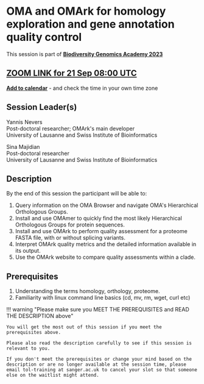 # OMA and OMArk for homology exploration and gene annotation quality control

This session is part of [**Biodiversity Genomics Academy 2023**](https://BGA23.org)

## [ZOOM LINK for 21 Sep 08:00 UTC](https://sanger.zoom.us/j/94252641609?pwd=YWZSaFRKSkFGM01HWFR6aDd6MHhJQT09)

**[Add to calendar](https://www.addevent.com/dir/?client=alorivImKzRucZeDgmNK105600&start=Thu+21+Sep+2023+08:00&end=Thu+21+Sep+2023+10:00&title=BGA23+OMA+and+OMArk+for+homology+exploration+and+gene+annotation+quality+control&location=Online%2C+Zoom&timezone=Africa%2FMonrovia&organizer=Biodiversity+Genomics+Academy+2023&description=https%3A%2F%2Fsanger.zoom.us%2Fj%2F94252641609%3Fpwd%3DYWZSaFRKSkFGM01HWFR6aDd6MHhJQT09%5Cn%5Cnhttps%3A%2F%2FBGA23.org%2Foma-omark)** - and check the time in your own time zone

## Session Leader(s)

Yannis Nevers  
Post-doctoral researcher; OMArk's main developer  
University of Lausanne and Swiss Institute of Bioinformatics

Sina Majidian  
Post-doctoral researcher  
University of Lausanne and Swiss Institute of Bioinformatics

## Description

By the end of this session the participant will be able to:

1. Query information on the OMA Browser and navigate OMA's Hierarchical Orthologous Groups.
2. Install and use OMAmer to quickly find the most likely Hierarchical Orthologous Groups for protein sequences.
3. Install and use OMArk to perform quality assessment for a proteome FASTA file, with or without splicing variants.
4. Interpret OMArk quality metrics and the detailed information available in its output.
5. Use the OMArk website to compare quality assessments within a clade.

## Prerequisites

1. Understanding the terms homology, orthology, proteome.
2. Familiarity with linux command line basics (cd, mv, rm, wget, curl etc)

!!! warning "Please make sure you MEET THE PREREQUISITES and READ THE DESCRIPTION above"

    You will get the most out of this session if you meet the prerequisites above.

    Please also read the description carefully to see if this session is relevant to you.
    
    If you don't meet the prerequisites or change your mind based on the description or are no longer available at the session time, please email tol-training at sanger.ac.uk to cancel your slot so that someone else on the waitlist might attend.
